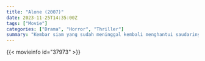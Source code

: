 ```yaml
---
title: "Alone (2007)"
date: 2023-11-25T14:35:00Z
tags: ["Movie"]
categories: ["Drama", "Horror", "Thriller"]
summary: "Kembar siam yang sudah meninggal kembali menghantui saudarinya yang masih hidup"
---
```


<mux-player stream-type="on-demand"
src="https://kp3d-my.sharepoint.com/personal/ryoo_kp3d_onmicrosoft_com/_layouts/15/download.aspx?share=EXzT7rMZZnVCgWGnlhpZZCcB5oa65wSikCTXZfzhYOFOpg" prefer-playback="mse" controls>

</mux-player>


{{< movieinfo id="37973" >}}

<script src="https://cdn.jsdelivr.net/npm/@mux/mux-player"></script>

 <script type="application/ld+json ">
{
"@context": "https://schema.org/",
"@type": "VideoObject",
"name": "Alone (2007)",
"contentUrl": "https://stream.mux.com/HJY8orIL8O5AUOE02TVjEP8FtTl6urbGvuJXVtiksWSk.m3u8",
"thumbnailUrl": "https://www.themoviedb.org/t/p/original/IT5OwP8wa87UOXFXTZNdFWdZ9z.jpg?width=314&fit_mode=preserve&time=25",
"uploadDate": "2023-11-25T14:35:00Z",
}

</script>